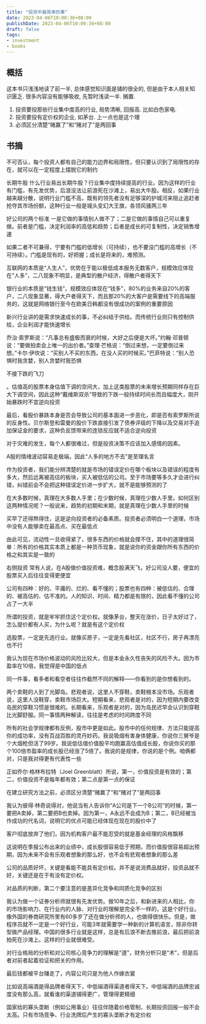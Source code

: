 ```yaml
---
title: "投资中最简单的事"
date: 2023-04-06T10:00:36+08:00
publishDate: 2023-04-06T10:00:36+08:00
draft: false
tags:
- investment
- books
---
```


## 概括

这本书只浅浅地读了前一半, 总体感觉知识面是铺的很全的, 但是由于本人相关知识匮乏. 
很多内容没有能够吸收, 先暂时浅读一半. 搁置.

1. 投资要投那些行业集中度高的行业, 局势清晰, 回报高. 比如白色家电.
2. 投资要投有定价权的企业, 如茅台. 上一点也是这个理
3. 必须区分清楚“赌赢了”和“赌对了”是两回事


## 书摘

不可否认，每个投资人都有自己的能力边界和局限性，但只要认识到了局限性的存在，就可以在一定程度上摆脱它的制约

长期牛股 什么行业易出长期牛股？行业集中度持续提高的行业。因为这样的行业有门槛，有先发优势，后浪没法让前浪死在沙滩上，易出大牛股。相反，如果行业越来越分散，说明行业门槛不高，既有的领先者没有足够深的护城河来阻止追赶者抢夺其市场份额，这种行业一般是城头变幻大王旗，各领风骚两三年

好公司的两个标准 一是它做的事情别人做不了；二是它做的事情自己可以重复做。前者是门槛，决定利润率的高低和趋势；后者是成长的可复制性，决定销售增速

如果二者不可兼得，宁要有门槛的低增长（可持续），也不要没门槛的高增长（不可持续）。门槛是现有的，好把握；成长是将来的，难预测。

互联网的本质是“人生人”，优势在于能以极低成本服务无数客户，规模效应体现在“人多”，二八现象不明显，是典型的散户经济，得散户者得天下

银行业的本质是“钱生钱”，规模效应体现在“钱多”，80%的业务来自20%的客户，二八现象显著，得大户者得天下，而且那20%的大客户是需要线下的高端服务的，这就是网络银行至今在欧美日韩都没有很成功的案例的重要原因

新兴行业讲的是需求快速成长的事，不必纠结于供给。而传统行业则只有控制供给，企业利润才能快速增长

乔治·索罗斯说：“凡事总有盛极而衰的时候，大好之后便是大坏。”约翰·邓普顿说：“要做拍卖会上唯一的出价者。”查理·芒格说：“倒过来想，一定要倒过来想。”卡尔·伊坎说：“买别人不买的东西，在没人买的时候买。”巴菲特说：“别人恐惧时我贪婪，别人贪婪时我恐惧

不接下跌的飞刀

。估值高的股票本身估值下调的空间大，加上这类股票的未来增长预期同样存在巨大下调空间，因此这种“戴维斯双杀”导致的下跌一般持续时间长而且幅度大，刚开始暴跌时不宜逆向投资

最后，看股价暴跌本身是否会导致公司的基本面进一步恶化，即是否有索罗斯所说的反身性。贝尔斯登和雷曼的股价下跌直接引发了债券评级的下降以及交易对手追加保证金的要求，这种负反馈带来的连锁反应就不适合逆向投资

对于灾难的发生，每个人都很难过，但是投资决策不应该加入感情的因素。

A股的情绪波动容易走极端，因此“人多的地方不去”是至理名言

作为投资者，我们能分辨清楚的就是市场的错误定价在哪个板块以及错误的程度有多大，然后远离被高估的板块，买入被低估的公司。至于市场要等多久才会进行纠错，纠错前会不会把这种错误定价进一步扩大，就不是能够预测的了

在大多数时候，真理在大多数人手里；在少数时候，真理在少数人手里。如何区别这两种情况呢？一般说来，趋势的初期和末期，就是真理在少数人手里的时候

买早了还得熬得住，这是逆向投资者的必备素质。投资者必须明白一个道理，市场中没有人能够卖在最高点、买在最低点

由此可见，流动性一旦收得紧了，很多东西的价格就会撑不住，其中的道理很简单：所有的价格其实本质上都是一种货币现象，就是说你的资金跟你所有东西的价格之和其实是一致的

右侧投资 常有人说，在A股做价值投资难，概念股满天飞，好公司没人要，便宜的股票买入后往往变得更便宜

公司有四种：好的、平庸的、烂的、看不懂的；股票也有四种：被低估的、合理的、被高估的、估不准的。人的知识、时间、精力都是有限的，因此看不懂的公司占了一大半

所谓的投资，就是牢牢抓住这个定价权。就像茅台，整天在涨价，日子太好过了，怎么提价都有人买，为什么呢？就是有这个定价权

选股票，一定是先选行业。就像买房子，一定是先看社区，社区不行，房子再漂亮也不行

我认为现在市场价格波动的风险比较大，但是本金永久性丧失的风险不大。因为市盈率在10倍，我觉得是中国的低点

同一件事，看多者和看空者往往作截然不同的解释——你看到的是你想看到的。

两个卖鞋的人到了光脚岛。悲观者说，这里人不穿鞋，卖鞋根本没市场。乐观者说，这里人没鞋穿，卖鞋市场巨大。短期看来，悲观者是对的，因为短期内要改变岛民的穿鞋习惯是很难的。长期看来，乐观者是对的，因为岛民迟早会认识到穿鞋比光脚舒服。同一事情两种解读，往往是考虑的时间跨度不同

所有的社会学规律都有反例，股市中更是如此。股市中的任何规律、方法只能提高你的成功率，没有百战百胜的灵丹妙药。我说吸烟有害身体健康，你说你三舅爷是个大烟枪但活了99岁。我说低估值价值股平均跑赢高估值成长股，你说你买的那个100倍市盈率的成长股已经涨了5倍了。我说的是规律，你说的是个例。咱俩都对，只是我对得更有代表性一些

正如乔尔·格林布拉特（Joel Greenblatt）所说，第一，价值投资是有效的；第二，价值投资不是每年都有效；第二点是第一点的保证

在建立研究方法之前，必须区分清楚“赌赢了”和“赌对了”是两回事

我认为彼得·林奇说得对，他说当有人告诉你“A公司是下一个B公司”的时候，第一要把A卖掉，第二要把B也卖掉。因为第一，A永远不会成为B；第二，B已经被当作成功的代名词，说明它的优点可能已经体现在现在的股价中了

客户彻底放弃了他们，因为机构客户最不能忍受的就是基金经理的风格飘移

这说明在季报公布出来的业绩中，成长股很容易低于预期，而价值股很容易超出预期，因为未来不会有乐观者想象的那么好，也不会有悲观者想象的那么差

公司的品质好坏，关键是看能不能具有定价权。并不是说消费品就好，投资品就不好，关键还是在于有没有定价权。

对品质的判断，第二个要注意的是差异化竞争和同质化竞争的区别

我认为做一个证券分析师就很有先发优势。做10年之后，和新进来的人相比，你的市场影响力、在行业内的人脉、对行业的理解是完全不一样的，这是个好行业。像外国的券商研究所里有60多岁了还在做分析师的人，也做得很快乐。但是，做程序员就不一定是一个好行业，可能3年就需要学一种新的计算机语言，除非你转型做产品经理。中国的很多行业就是这样，总是有后浪不断去推前浪，最后把前浪拍死在沙滩上。这样的行业就很难受。

对行业格局的分析和对公司核心竞争力的理解是“道”，财务分析只是“术”，但是后者对前者起着验证和把关的作用。

最后钱都被平台赚走了，内容公司只是为他人作嫁衣裳

比如说高端酒是得品牌者得天下，中低端酒得渠道者得天下。中低端酒的品牌忠诚度没有那么高，就看谁的渠道铺得更广，管理得更精细

国家给的寡头垄断（例如公用事业）往往伴随着价格管制，长期投资回报一般不会太高。只有市场竞争、行业洗牌后产生的寡头垄断才有定价权
